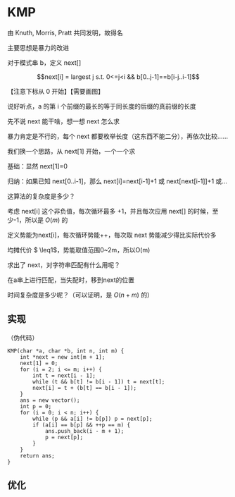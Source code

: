 # KMP

由 Knuth, Morris, Pratt 共同发明，故得名

主要思想是暴力的改进

对于模式串 b，定义 next[]

$$next[i] = largest j s.t. 0<=j<i && b[0..j-1]==b[i-j..i-1]$$

【注意下标从 0 开始】【需要画图】

说好听点，a 的第 i 个前缀的最长的等于同长度的后缀的真前缀的长度

先不说 next 能干啥，想一想 next 怎么求

暴力肯定是不行的，每个 next 都要枚举长度（这东西不能二分），再依次比较……

我们换一个思路，从 next[1] 开始，一个一个求

基础：显然 next[1]=0

归纳：如果已知 next[0..i-1]，那么 next[i]=next[i-1]+1 或 next[next[i-1]]+1 或…

这算法的复杂度是多少？

考虑 next[i] 这个非负值，每次循环最多 +1，并且每次应用 next[] 的时候，至少-1，所以是 $O(m)$ 的

定义势能为next[i]，每次循环势能++，每次取 next 势能减少得比实际代价多

均摊代价 $ \leq1$，势能取值范围0~2m，所以O(m)

求出了 next，对字符串匹配有什么用呢？

在a串上进行匹配，当失配时，移到next的位置

时间复杂度是多少呢？（可以证明，是 $O(n+m)$ 的）

## 实现

（伪代码）

```
KMP(char *a, char *b, int n, int m) {
	int *next = new int[m + 1];
	next[1] = 0;
	for (i = 2; i <= m; i++) {
		int t = next[i - 1];
		while (t && b[t] != b[i - 1]) t = next[t];
		next[i] = t + (b[t] == b[i - 1]);
	}
	ans = new vector();
	int p = 0;
	for (i = 0; i < n; i++) {
		while (p && a[i] != b[p]) p = next[p];
		if (a[i] == b[p] && ++p == m) {
			ans.push_back(i - m + 1);
			p = next[p];
		}
	}
	return ans;
}
```

## 优化
